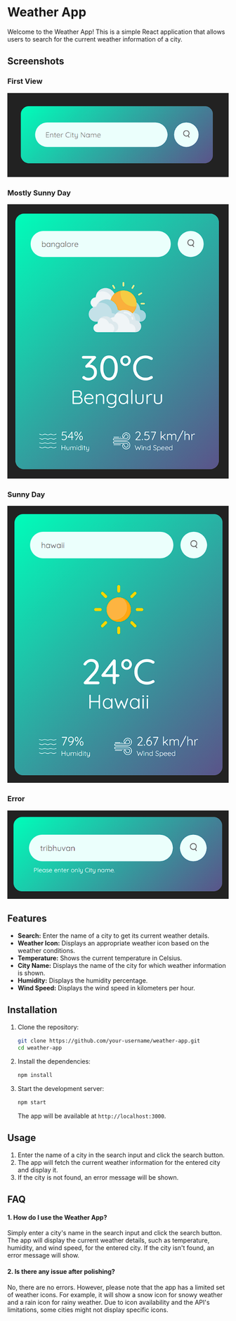 # Weather App

Welcome to the Weather App! This is a simple React application that allows users to search for the current weather information of a city.

## Screenshots

### First View
<img src="./src/assets/first-view.png" />

### Mostly Sunny Day
<img src="./src/assets/sun-cloud.png" />

### Sunny Day
<img src="./src/assets/full-sun.png" />

### Error
<img src="./src/assets/error.png" />

## Features

- **Search:** Enter the name of a city to get its current weather details.
- **Weather Icon:** Displays an appropriate weather icon based on the weather conditions.
- **Temperature:** Shows the current temperature in Celsius.
- **City Name:** Displays the name of the city for which weather information is shown.
- **Humidity:** Displays the humidity percentage.
- **Wind Speed:** Displays the wind speed in kilometers per hour.

## Installation

1. Clone the repository:

   ```bash
   git clone https://github.com/your-username/weather-app.git
   cd weather-app
   ```

2. Install the dependencies:

   ```bash
   npm install
   ```

3. Start the development server:

   ```bash
   npm start
   ```

   The app will be available at `http://localhost:3000`.

## Usage

1. Enter the name of a city in the search input and click the search button.
2. The app will fetch the current weather information for the entered city and display it.
3. If the city is not found, an error message will be shown.

## FAQ

#### 1. How do I use the Weather App?

Simply enter a city's name in the search input and click the search button. The app will display the current weather details, such as temperature, humidity, and wind speed, for the entered city. If the city isn't found, an error message will show.

#### 2. Is there any issue after polishing?

No, there are no errors. However, please note that the app has a limited set of weather icons. For example, it will show a snow icon for snowy weather and a rain icon for rainy weather. Due to icon availability and the API's limitations, some cities might not display specific icons.
